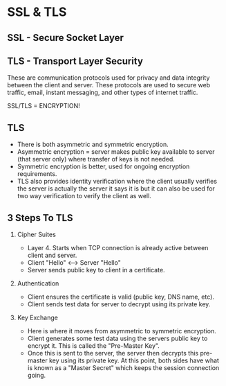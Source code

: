 # SSL & TLS

## SSL - Secure Socket Layer
## TLS - Transport Layer Security

These are communication protocols used for privacy and data integrity between the client and server. These protocols are used to secure web traffic, email, instant messaging, and other types of internet traffic.

SSL/TLS = ENCRYPTION!

## TLS
- There is both asymmetric and symmetric encryption.
- Asymmetric encryption = server makes public key available to server (that server only) where transfer of keys is not needed.
- Symmetric encryption is better, used for ongoing encryption requirements.
- TLS also provides identity verification where the client usually verifies the server is actually the server it says it is but it can also be used for two way verification to verify the client as well.

## 3 Steps To TLS

1) Cipher Suites
    - Layer 4. Starts when TCP connection is already active between client and server. 
    - Client "Hello" <--> Server "Hello"
    - Server sends public key to client in a certificate.

2) Authentication
    - Client ensures the certificate is valid (public key, DNS name, etc). 
    - Client sends test data for server to decrypt using its private key.

3) Key Exchange
    - Here is where it moves from asymmetric to symmetric encryption.
    - Client generates some test data using the servers public key to encrypt it. This is called the "Pre-Master Key".
    - Once this is sent to the server, the server then decrypts this pre-master key using its private key. At this point, both sides have what is known as a "Master Secret" which keeps the session connection going.